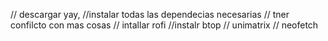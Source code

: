 // descargar yay,
//instalar todas las dependecias  necesarias
// tner confilcto con mas cosas
// intallar rofi
//instalr btop
//          unimatrix
//          neofetch